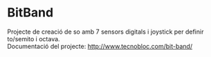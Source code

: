 # BitBand
Projecte de creació de so amb 7 sensors digitals i joystick per definir to/semito i octava.<br/>
Documentació del projecte: http://www.tecnobloc.com/bit-band/
